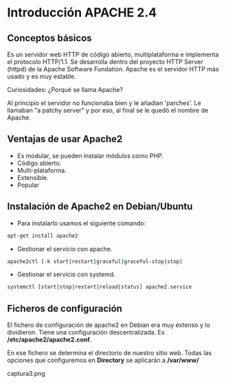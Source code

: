 # Introducción APACHE 2.4

## Conceptos básicos

Es un servidor web HTTP de código abierto, multiplataforma e implementa el protocolo HTTP/1.1. Se desarrolla dentro del proyecto HTTP Server (httpd) de la Apache Software Fundation. Apache es el servidor HTTP más usado y es muy estable.

Curiosidades: ¿Porqué se llama Apache?

Al principio el servidor no funcionaba bien y le añadían 'parches'. Le llamaban "a patchy server" y por eso, al final se le quedó el nombre de Apache.

## Ventajas de usar Apache2

* Es modular, se pueden instalar módulos como PHP.
* Código abierto.
* Multi-plataforma.
* Extensible.
* Popular

## Instalación de Apache2 en Debian/Ubuntu

* Para instalarlo usamos el siguiente comando:

```sh
apt-get install apache2

```
* Gestionar el servicio con apache.

```sh
apache2ctl [-k start|restart|graceful|graceful-stop|stop]
```

* Gestionar el servicio con systemd.

```sh
systemctl [start|stop|restart|reload|status] apache2.service
```

## Ficheros de configuración 

El fichero de configuración de apache2 en Debian era muy extenso y lo dividieron. Tiene una configuración descentralizada. Es **/etc/apache2/apache2.conf**.

En ese fichero se determina el directorio de nuestro sitio web. Todas las opciones que configuremos en **Directory** se aplicarán a **/var/www/**

captura3.png

